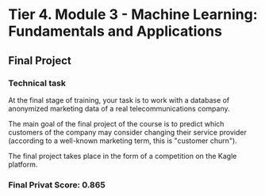 # Tier 4. Module 3 - Machine Learning: Fundamentals and Applications
## Final Project
### Technical task

At the final stage of training, your task is to work with a database of anonymized marketing data of a real telecommunications company.

The main goal of the final project of the course is to predict which customers of the company may consider changing their service provider (according to a well-known marketing term, this is "customer churn").

The final project takes place in the form of a competition on the Kagle platform.

### Final Privat Score: 0.865
